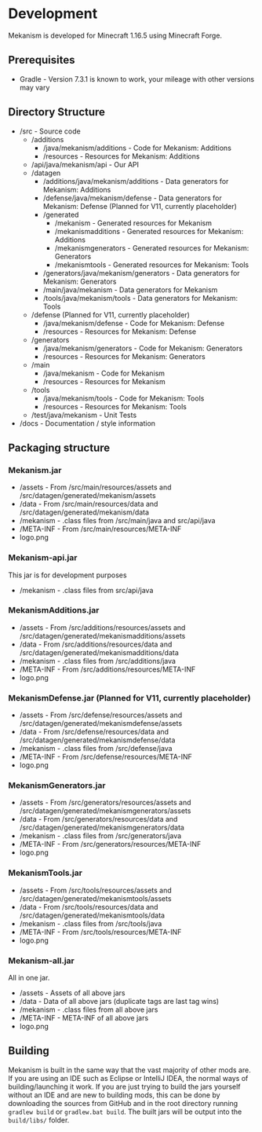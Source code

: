 # Development

Mekanism is developed for Minecraft 1.16.5 using Minecraft Forge.

## Prerequisites

* Gradle - Version 7.3.1 is known to work, your mileage with other versions may vary

## Directory Structure

* /src - Source code
    - /additions
        - /java/mekanism/additions - Code for Mekanism: Additions
        - /resources - Resources for Mekanism: Additions
    - /api/java/mekanism/api - Our API
    - /datagen
        - /additions/java/mekanism/additions - Data generators for Mekanism: Additions
        - /defense/java/mekanism/defense - Data generators for Mekanism: Defense (Planned for V11, currently placeholder)
        - /generated
            - /mekanism - Generated resources for Mekanism
            - /mekanismadditions - Generated resources for Mekanism: Additions
            - /mekanismgenerators - Generated resources for Mekanism: Generators
            - /mekanismtools - Generated resources for Mekanism: Tools
        - /generators/java/mekanism/generators - Data generators for Mekanism: Generators
        - /main/java/mekanism - Data generators for Mekanism
        - /tools/java/mekanism/tools - Data generators for Mekanism: Tools
    - /defense (Planned for V11, currently placeholder)
        - /java/mekanism/defense - Code for Mekanism: Defense
        - /resources - Resources for Mekanism: Defense
    - /generators
        - /java/mekanism/generators - Code for Mekanism: Generators
        - /resources - Resources for Mekanism: Generators
    - /main
        - /java/mekanism - Code for Mekanism
        - /resources - Resources for Mekanism
    - /tools
        - /java/mekanism/tools - Code for Mekanism: Tools
        - /resources - Resources for Mekanism: Tools
    - /test/java/mekanism - Unit Tests
* /docs - Documentation / style information

## Packaging structure

### Mekanism.jar

* /assets - From /src/main/resources/assets and /src/datagen/generated/mekanism/assets
* /data - From /src/main/resources/data and /src/datagen/generated/mekanism/data
* /mekanism - .class files from /src/main/java and src/api/java
* /META-INF - From /src/main/resources/META-INF
* logo.png

### Mekanism-api.jar

This jar is for development purposes

* /mekanism - .class files from src/api/java

### MekanismAdditions.jar

* /assets - From /src/additions/resources/assets and /src/datagen/generated/mekanismadditions/assets
* /data - From /src/additions/resources/data and /src/datagen/generated/mekanismadditions/data
* /mekanism - .class files from /src/additions/java
* /META-INF - From /src/additions/resources/META-INF
* logo.png

### MekanismDefense.jar (Planned for V11, currently placeholder)

* /assets - From /src/defense/resources/assets and /src/datagen/generated/mekanismdefense/assets
* /data - From /src/defense/resources/data and /src/datagen/generated/mekanismdefense/data
* /mekanism - .class files from /src/defense/java
* /META-INF - From /src/defense/resources/META-INF
* logo.png

### MekanismGenerators.jar

* /assets - From /src/generators/resources/assets and /src/datagen/generated/mekanismgenerators/assets
* /data - From /src/generators/resources/data and /src/datagen/generated/mekanismgenerators/data
* /mekanism - .class files from /src/generators/java
* /META-INF - From /src/generators/resources/META-INF
* logo.png

### MekanismTools.jar

* /assets - From /src/tools/resources/assets and /src/datagen/generated/mekanismtools/assets
* /data - From /src/tools/resources/data and /src/datagen/generated/mekanismtools/data
* /mekanism - .class files from /src/tools/java
* /META-INF - From /src/tools/resources/META-INF
* logo.png

### Mekanism-all.jar

All in one jar.

* /assets - Assets of all above jars
* /data - Data of all above jars (duplicate tags are last tag wins)
* /mekanism - .class files from all above jars
* /META-INF - META-INF of all above jars
* logo.png

## Building

Mekanism is built in the same way that the vast majority of other mods are. If you are using an IDE such as Eclipse or IntelliJ IDEA, the normal ways of building/launching it work. If you are just trying to build the jars yourself without an IDE and are new to building mods, this can be done by downloading the sources from GitHub and in the root directory running `gradlew build` or `gradlew.bat build`. The built jars will be output into the `build/libs/` folder.
